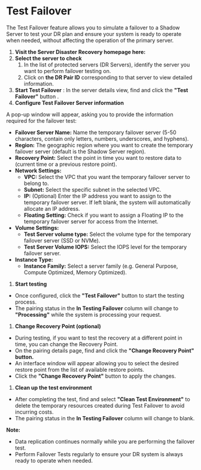 # Test Failover

The Test Failover feature allows you to simulate a failover to a Shadow Server to test your DR plan and ensure your system is ready to operate when needed, without affecting the operation of the primary server.

1. **Visit the Server Disaster Recovery homepage here:**
2. **Select the server to check**
   1. In the list of protected servers (DR Servers), identify the server you want to perform failover testing on.
   2. Click on **the DR Pair ID** corresponding to that server to view detailed information.
3. **Start Test Failover** : In the server details view, find and click the **"Test Failover"** button .
4. **Configure Test Failover Server information**

A pop-up window will appear, asking you to provide the information required for the failover test:

* **Failover Server Name:** Name the temporary failover server (5-50 characters, contain only letters, numbers, underscores, and hyphens).
* **Region:** The geographic region where you want to create the temporary failover server (default is the Shadow Server region).
* **Recovery Point:** Select the point in time you want to restore data to (current time or a previous restore point).
* **Network Settings:**
  * **VPC:** Select the VPC that you want the temporary failover server to belong to.
  * **Subnet:** Select the specific subnet in the selected VPC.
  * **IP:** (Optional) Enter the IP address you want to assign to the temporary failover server. If left blank, the system will automatically allocate an IP address.
  * **Floating Setting:** Check if you want to assign a Floating IP to the temporary failover server for access from the Internet.
* **Volume Settings:**
  * **Test Server volume type:** Select the volume type for the temporary failover server (SSD or NVMe).
  * **Test Server Volume IOPS:** Select the IOPS level for the temporary failover server.
* **Instance Type:**
  * **Instance Family:** Select a server family (e.g. General Purpose, Compute Optimized, Memory Optimized).

1. **Start testing**

* Once configured, click the **"Test Failover"** button to start the testing process.
* The pairing status in the **In Testing Failover** column will change to **"Processing"** while the system is processing your request.

1. **Change Recovery Point (optional)**

* During testing, if you want to test the recovery at a different point in time, you can change the Recovery Point.
* On the pairing details page, find and click the **"Change Recovery Point" button.**
* An interface window will appear allowing you to select the desired restore point from the list of available restore points.
* Click the **"Change Recovery Point"** button to apply the changes.

1. **Clean up the test environment**

* After completing the test, find and select **"Clean Test Environment"** to delete the temporary resources created during Test Failover to avoid incurring costs.
* The pairing status in the **In Testing Failover** column will change to blank.

**Note:**

* Data replication continues normally while you are performing the failover test.
* Perform Failover Tests regularly to ensure your DR system is always ready to operate when needed.
